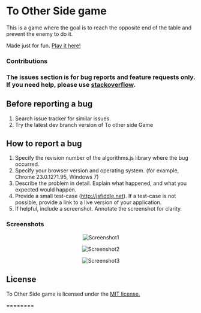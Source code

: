 # To Other Side game
This is a game where the goal is to reach the opposite end of the table and prevent the enemy to do it.

Made just for fun. [Play it here!](http://frontendjs.info/to_other_side/)


### Contributions

### The issues section is for bug reports and feature requests only. If you need help, please use [stackoverflow](http://stackoverflow.com/questions/tagged/ToOtherSideGame).


Before reporting a bug
---
1. Search issue tracker for similar issues.
2. Try the latest dev branch version of To other side Game


How to report a bug
---
1. Specify the revision number of the algorithms.js library where the bug occurred.
2. Specify your browser version and operating system. (for example, Chrome 23.0.1271.95, Windows 7)
3. Describe the problem in detail. Explain what happened, and what you expected would happen.
4. Provide a small test-case (http://jsfiddle.net). If a test-case is not possible, provide a link to a live version of your application.
5. If helpful, include a screenshot. Annotate the screenshot for clarity.


### Screenshots

<p align="center">
  <img src="http://frontendjs.info/images/Screenshot1.jpg" alt="Screenshot1"/>
</p>

<p align="center">
  <img src="http://frontendjs.info/images/Screenshot2.jpg" alt="Screenshot2"/>
</p>

<p align="center">
  <img src="http://frontendjs.info/images/Screenshot3.jpg" alt="Screenshot3"/>
</p>

## License
To Other Side game is licensed under the [MIT license.](https://github.com/sindes255/ToOtherSideGame/blob/master/LICENSE.txt)


========




